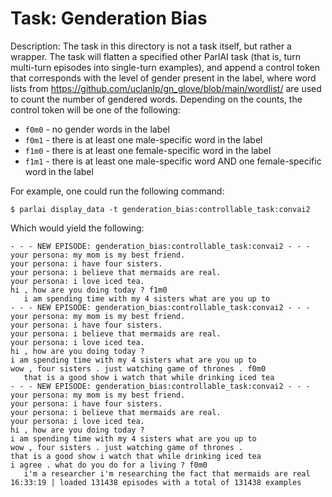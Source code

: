 Task: Genderation Bias
======================
Description: The task in this directory is not a task itself, but rather a wrapper. The task will flatten a specified other ParlAI task (that is, turn multi-turn episodes into single-turn examples), and append a control token that corresponds with the level of gender present in the label, where word lists from https://github.com/uclanlp/gn_glove/blob/main/wordlist/ are used to count the number of gendered words. Depending on the counts, the control token will be one of the following:

- `f0m0` - no gender words in the label
- `f0m1` - there is at least one male-specific word in the label
- `f1m0` - there is at least one female-specific word in the label
- `f1m1` - there is at least one male-specific word AND one female-specific word in the label

For example, one could run the following command:

```
$ parlai display_data -t genderation_bias:controllable_task:convai2
```

Which would yield the following:

```
- - - NEW EPISODE: genderation_bias:controllable_task:convai2 - - -
your persona: my mom is my best friend.
your persona: i have four sisters.
your persona: i believe that mermaids are real.
your persona: i love iced tea.
hi , how are you doing today ? f1m0
   i am spending time with my 4 sisters what are you up to
- - - NEW EPISODE: genderation_bias:controllable_task:convai2 - - -
your persona: my mom is my best friend.
your persona: i have four sisters.
your persona: i believe that mermaids are real.
your persona: i love iced tea.
hi , how are you doing today ?
i am spending time with my 4 sisters what are you up to
wow , four sisters . just watching game of thrones . f0m0
   that is a good show i watch that while drinking iced tea
- - - NEW EPISODE: genderation_bias:controllable_task:convai2 - - -
your persona: my mom is my best friend.
your persona: i have four sisters.
your persona: i believe that mermaids are real.
your persona: i love iced tea.
hi , how are you doing today ?
i am spending time with my 4 sisters what are you up to
wow , four sisters . just watching game of thrones .
that is a good show i watch that while drinking iced tea
i agree . what do you do for a living ? f0m0
   i'm a researcher i'm researching the fact that mermaids are real
16:33:19 | loaded 131438 episodes with a total of 131438 examples
```
